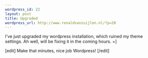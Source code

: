 ```yaml
--- 
wordpress_id: 22
layout: post
title: Upgraded
wordpress_url: http://www.ronaldvanzuijlen.nl/?p=20
---
```

I've just upgraded my wordpress installation, which ruined my theme settings. Ah well, will be fixing it in the coming hours. =]

[edit] Make that minutes, nice job Wordpress! [/edit]
